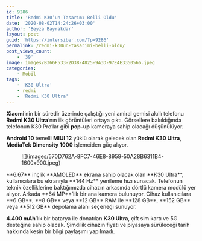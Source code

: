 ```yaml
---
id: 9286
title: 'Redmi K30’un Tasarımı Belli Oldu'
date: '2020-08-02T14:24:26+03:00'
author: 'Beyza Bayrakdar'
layout: post
guid: 'https://intersiber.com/?p=9286'
permalink: /redmi-k30un-tasarimi-belli-oldu/
post_views_count:
    - '39'
image: images/B366F533-2D38-4825-9A3D-97E4E3350566.jpeg
categories:
    - Mobil
tags:
    - 'K30 Ultra'
    - redmi
    - 'Redmi K30 Ultra'
---
```


**Xiaomi**’nin bir süredir üzerinde çalıştığı yeni amiral gemisi akıllı telefonu **Redmi K30 Ultra**’nın ilk görüntüleri ortaya çıktı. Görsellere bakıldığında telefonun K30 Pro’lar gibi **pop-up** kameraya sahip olacağı düşünülüyor.

**Android 10** temelli **MIUI 12** yüklü olarak gelecek olan **Redmi K30 Ultra**, **MediaTek Dimensity 1000** işlemciden güç alıyor.

<figure class="wp-block-image size-large">![](images/570D762A-8FC7-46E8-8959-50A28B6311B4-1600x900.jpeg)</figure>**6.67** inçlik **AMOLED** ekrana sahip olacak olan **K30 Ultra**, kullanıcılara bu ekranıyla **144 Hz** yenileme hızı sunacak. Telefonun teknik özelliklerine baktığımızda cihazın arkasında dörtlü kamera modülü yer alıyor. Arkada **64 MP**’lik bir ana kamera bulunuyor. Cihaz kullanıcılara **6 GB**, **8 GB** veya **12 GB** RAM ile **128 GB**, **152 GB** veya **512 GB** depolama alanı seçeneği sunuyor.

**4.400 mAh**’lık bir batarya ile donatılan **K30 Ultra**, çift sim kartı ve 5G desteğine sahip olacak. Şimdilik cihazın fiyatı ve piyasaya sürüleceği tarih hakkında kesin bir bilgi paylaşımı yapılmadı.